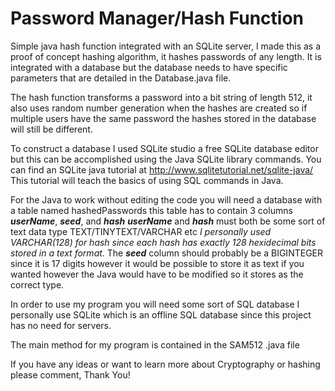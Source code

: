 # Password Manager/Hash Function
Simple java hash function integrated with an SQLite server, I made this as a proof of concept hashing algorithm, it hashes passwords of any length. It is integrated with a database but the database needs to have specific parameters that are detailed in the Database.java file.

The hash function transforms a password into a bit string of length 512, it also uses random number generation when the hashes are created so if multiple users have the same password the hashes stored in the database will still be different. 

To construct a database I used SQLite studio a free SQLite database editor but this can be accomplished using the 
Java SQLite library commands. You can find an SQLite java tutorial at http://www.sqlitetutorial.net/sqlite-java/
This tutorial will teach the basics of using SQL commands in Java.

For the Java to work without editing the code you will need a database with a table named hashedPasswords
this table has to contain 3 columns **_userName_**, **_seed_**, and **_hash_** **_userName_** and **_hash_** must both be some sort of 
text data type TEXT/TINYTEXT/VARCHAR etc _I personally used VARCHAR(128) for hash since each hash has exactly 128 hexidecimal bits stored in a text format_. The **_seed_** column should probably be a BIGINTEGER since it is 17 digits however it would be possible to store it as text if you wanted however the Java would have to be modified so it stores as the correct type.

In order to use my program you will need some sort of SQL database
I personally use SQLite which is an offline SQL database since this project has no need for servers. 

The main method for my program is contained in the SAM512 .java file

If you have any ideas or want to learn more about Cryptography or hashing please comment, Thank You!
